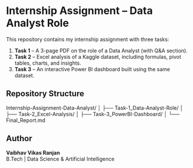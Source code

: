 # Internship Assignment – Data Analyst Role

This repository contains my internship assignment with three tasks:
1. **Task 1** – A 3-page PDF on the role of a Data Analyst (with Q&A section).  
2. **Task 2** – Excel analysis of a Kaggle dataset, including formulas, pivot tables, charts, and insights.  
3. **Task 3** – An interactive Power BI dashboard built using the same dataset.  

## Repository Structure
Internship-Assignment-Data-Analyst/
│
├── Task-1_Data-Analyst-Role/
│
├── Task-2_Excel-Analysis/
│
├── Task-3_PowerBI-Dashboard/
│
└── Final_Report.md
## Author
**Vaibhav Vikas Ranjan**  
B.Tech | Data Science & Artificial Intelligence
